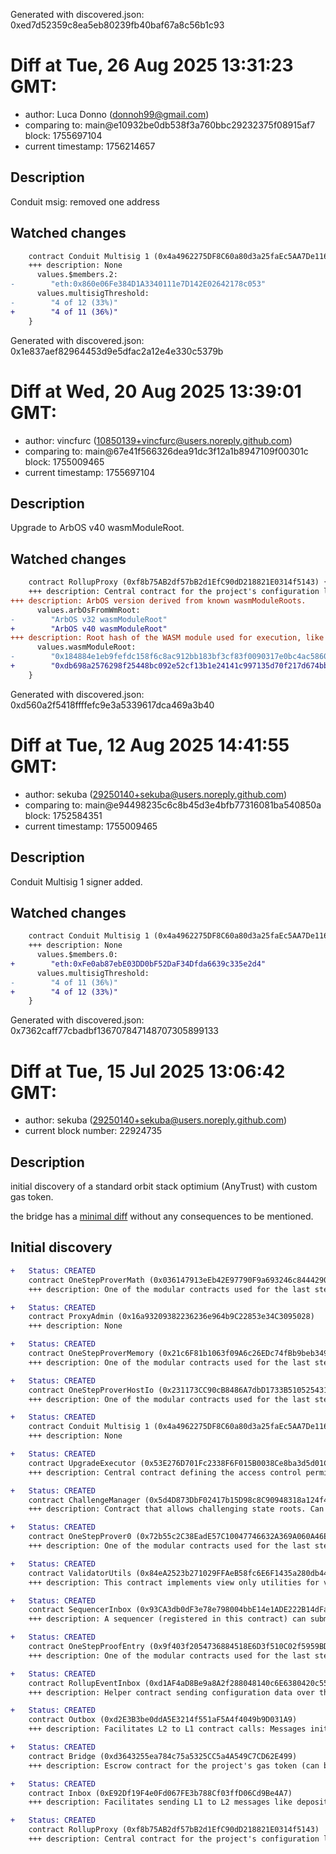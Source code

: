 Generated with discovered.json: 0xed7d52359c8ea5eb80239fb40baf67a8c56b1c93

# Diff at Tue, 26 Aug 2025 13:31:23 GMT:

- author: Luca Donno (<donnoh99@gmail.com>)
- comparing to: main@e10932be0db538f3a760bbc29232375f08915af7 block: 1755697104
- current timestamp: 1756214657

## Description

Conduit msig: removed one address

## Watched changes

```diff
    contract Conduit Multisig 1 (0x4a4962275DF8C60a80d3a25faEc5AA7De116A746) {
    +++ description: None
      values.$members.2:
-        "eth:0x860e06Fe384D1A3340111e7D142E02642178c053"
      values.multisigThreshold:
-        "4 of 12 (33%)"
+        "4 of 11 (36%)"
    }
```

Generated with discovered.json: 0x1e837aef82964453d9e5dfac2a12e4e330c5379b

# Diff at Wed, 20 Aug 2025 13:39:01 GMT:

- author: vincfurc (<10850139+vincfurc@users.noreply.github.com>)
- comparing to: main@67e41f566326dea91dc3f12a1b8947109f00301c block: 1755009465
- current timestamp: 1755697104

## Description

Upgrade to ArbOS v40 wasmModuleRoot.

## Watched changes

```diff
    contract RollupProxy (0xf8b75AB2df57bB2d1EfC90dD218821E0314f5143) {
    +++ description: Central contract for the project's configuration like its execution logic hash (`wasmModuleRoot`) and addresses of the other system contracts. Entry point for Proposers creating new Rollup Nodes (state commitments) and Challengers submitting fraud proofs (In the Orbit stack, these two roles are both held by the Validators).
+++ description: ArbOS version derived from known wasmModuleRoots.
      values.arbOsFromWmRoot:
-        "ArbOS v32 wasmModuleRoot"
+        "ArbOS v40 wasmModuleRoot"
+++ description: Root hash of the WASM module used for execution, like a fingerprint of the L2 logic. Can be associated with ArbOS versions.
      values.wasmModuleRoot:
-        "0x184884e1eb9fefdc158f6c8ac912bb183bf3cf83f0090317e0bc4ac5860baa39"
+        "0xdb698a2576298f25448bc092e52cf13b1e24141c997135d70f217d674bbeb69a"
    }
```

Generated with discovered.json: 0xd560a2f5418ffffefc9e3a5339617dca469a3b40

# Diff at Tue, 12 Aug 2025 14:41:55 GMT:

- author: sekuba (<29250140+sekuba@users.noreply.github.com>)
- comparing to: main@e94498235c6c8b45d3e4bfb77316081ba540850a block: 1752584351
- current timestamp: 1755009465

## Description

Conduit Multisig 1 signer added.

## Watched changes

```diff
    contract Conduit Multisig 1 (0x4a4962275DF8C60a80d3a25faEc5AA7De116A746) {
    +++ description: None
      values.$members.0:
+        "eth:0xFe0ab87ebE03DD0bF52DaF34Dfda6639c335e2d4"
      values.multisigThreshold:
-        "4 of 11 (36%)"
+        "4 of 12 (33%)"
    }
```

Generated with discovered.json: 0x7362caff77cbadbf136707847148707305899133

# Diff at Tue, 15 Jul 2025 13:06:42 GMT:

- author: sekuba (<29250140+sekuba@users.noreply.github.com>)
- current block number: 22924735

## Description

initial discovery of a standard orbit stack optimium (AnyTrust) with custom gas token.

the bridge has a [minimal diff](https://disco.l2beat.com/diff/eth:0xd7FD189F1652378f32dA3db7926e51a7b0344797/eth:0x4c62131fFb67348A95B4d2665A8298A1f93A1E65) without any consequences to be mentioned.

## Initial discovery

```diff
+   Status: CREATED
    contract OneStepProverMath (0x036147913eEb42E97790F9a693246c8444290AB6)
    +++ description: One of the modular contracts used for the last step of a fraud proof, which is simulated inside a WASM virtual machine.
```

```diff
+   Status: CREATED
    contract ProxyAdmin (0x16a93209382236236e964b9C22853e34C3095028)
    +++ description: None
```

```diff
+   Status: CREATED
    contract OneStepProverMemory (0x21c6F81b1063f09A6c26EDc74fBb9beb349A5E96)
    +++ description: One of the modular contracts used for the last step of a fraud proof, which is simulated inside a WASM virtual machine.
```

```diff
+   Status: CREATED
    contract OneStepProverHostIo (0x231173CC90cB8486A7dbD1733B5105254316D50A)
    +++ description: One of the modular contracts used for the last step of a fraud proof, which is simulated inside a WASM virtual machine.
```

```diff
+   Status: CREATED
    contract Conduit Multisig 1 (0x4a4962275DF8C60a80d3a25faEc5AA7De116A746)
    +++ description: None
```

```diff
+   Status: CREATED
    contract UpgradeExecutor (0x53E276D701Fc2338F6F015B0038Ce8ba3d5d01CC)
    +++ description: Central contract defining the access control permissions for upgrading the system contract implementations.
```

```diff
+   Status: CREATED
    contract ChallengeManager (0x5d4D873DbF02417b15D98c8C90948318a124f4E0)
    +++ description: Contract that allows challenging state roots. Can be called through the RollupProxy by Validators or the UpgradeExecutor.
```

```diff
+   Status: CREATED
    contract OneStepProver0 (0x72b55c2C38EadE57C10047746632A369A060A46E)
    +++ description: One of the modular contracts used for the last step of a fraud proof, which is simulated inside a WASM virtual machine.
```

```diff
+   Status: CREATED
    contract ValidatorUtils (0x84eA2523b271029FFAeB58fc6E6F1435a280db44)
    +++ description: This contract implements view only utilities for validators.
```

```diff
+   Status: CREATED
    contract SequencerInbox (0x93CA3db0dF3e78e798004bbE14e1ADE222B14dFa)
    +++ description: A sequencer (registered in this contract) can submit transaction batches or commitments here.
```

```diff
+   Status: CREATED
    contract OneStepProofEntry (0x9f403f2054736884518E6D3f510C02f5959BDCC6)
    +++ description: One of the modular contracts used for the last step of a fraud proof, which is simulated inside a WASM virtual machine.
```

```diff
+   Status: CREATED
    contract RollupEventInbox (0xd1AF4aD8Be9a8A2f288048140c6E6380420c55fA)
    +++ description: Helper contract sending configuration data over the bridge during the systems initialization.
```

```diff
+   Status: CREATED
    contract Outbox (0xd2E3B3be0ddA5E3214f551aF5A4f4049b9D031A9)
    +++ description: Facilitates L2 to L1 contract calls: Messages initiated from L2 (for example withdrawal messages) eventually resolve in execution on L1.
```

```diff
+   Status: CREATED
    contract Bridge (0xd3643255ea784c75a5325CC5a4A549C7CD62E499)
    +++ description: Escrow contract for the project's gas token (can be different from ETH). Keeps a list of allowed Inboxes and Outboxes for canonical bridge messaging.
```

```diff
+   Status: CREATED
    contract Inbox (0xE92Df19F4e0Fd067FE3b788Cf03ffD06Cd9Be4A7)
    +++ description: Facilitates sending L1 to L2 messages like depositing ETH, but does not escrow funds.
```

```diff
+   Status: CREATED
    contract RollupProxy (0xf8b75AB2df57bB2d1EfC90dD218821E0314f5143)
    +++ description: Central contract for the project's configuration like its execution logic hash (`wasmModuleRoot`) and addresses of the other system contracts. Entry point for Proposers creating new Rollup Nodes (state commitments) and Challengers submitting fraud proofs (In the Orbit stack, these two roles are both held by the Validators).
```
